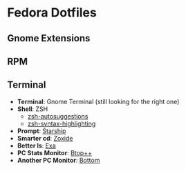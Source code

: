 # Fedora Dotfiles

## Gnome Extensions

## RPM

## Terminal

- **Terminal**: Gnome Terminal (still looking for the right one)
- **Shell**: ZSH
  - [zsh-autosuggestions](https://github.com/zsh-users/zsh-autosuggestions)
  - [zsh-syntax-highlighting](https://github.com/zsh-users/zsh-syntax-highlighting)
- **Prompt**: [Starship](https://starship.rs/)
- **Smarter cd**: [Zoxide](https://github.com/ajeetdsouza/zoxide)
- **Better ls**: [Exa](https://github.com/ogham/exa)
- **PC Stats Monitor**: [Btop++](https://github.com/aristocratos/btop)
- **Another PC Monitor**: [Bottom](https://github.com/ClementTsang/bottom)
